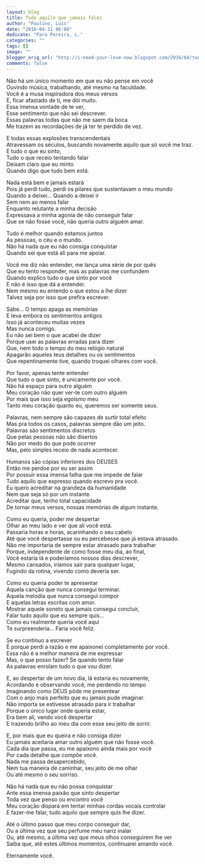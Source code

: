 ```yaml
---
layout: blog
title: Tudo aquilo que jamais falei
author: "Paulino, Luís"
date: "2016-04-11 06:00"
dedicate: "Para Pereira, L."
categories: ""
tags: []
image: ""
blogger_orig_url: "http://i-need-your-love-now.blogspot.com/2016/04/tudo-aquilo-que-jamais-falei-ato-final.html"
comments: false
---
```


Não há um único momento em que eu não pense em você\
Ouvindo música, trabalhando, até mesmo na faculdade.\
Você é a musa inspiradora dos meus versos\
E, ficar afastado de ti, me dói muito.\
Essa imensa vontade de te ver,\
Esse sentimento que não sei descrever.\
Essas palavras todas que não me saem da boca\
Me trazem as recordações de já ter te perdido de vez.

E todas essas explosões transcendentais\
Atravessam os séculos, buscando novamente aquilo que só você me traz.\
E tudo o que eu sinto,\
Tudo o que receio tentando falar\
Deixam claro que eu minto\
Quando digo que tudo bem está.

Nada está bem e jamais estará\
Pois já perdi tudo, perdi os pilares que sustentavam o meu mundo\
Quando a deixei... Quando a deixei ir\
Sem nem ao menos falar\
Enquanto relutante a minha decisão\
Expressava a minha agonia de não conseguir falar\
Que se não fosse você, não queria outro alguém amar.

Tudo é melhor quando estamos juntos\
As pessoas, o céu e o mundo.\
Não há nada que eu não consiga conquistar\
Quando sei que está ali para me apoiar.

Você me diz não entender, me lança uma série de por quês\
Que eu tento responder, mas as palavras me confundem\
Quando explico tudo o que sinto por você\
E não é isso que dá a entender.\
Nem mesmo eu entendo o que estou a lhe dizer\
Talvez seja por isso que prefira escrever.

Sabe... O tempo apaga as memórias\
E leva embora os sentimentos antigos\
Isso já aconteceu muitas vezes\
Mas nunca comigo.\
Eu não sei bem o que acabei de dizer\
Porque usei as palavras erradas para dizer\
Que, nem todo o tempo do meu relógio natural\
Apagarão aqueles teus detalhes ou os sentimentos\
Que repentinamente tive, quando troquei olhares com você.

Por favor, apenas tente entender\
Que tudo o que sinto, é unicamente por você.\
Não há espaço para outro alguém\
Meu coração não quer ver-te com outro alguém\
Por mais que isso seja egoísmo meu\
Tanto meu coração quanto eu, queremos ser somente seus.

Palavras, nem sempre são capazes de surtir total efeito\
Mas pra todos os casos, palavras sempre dão um jeito.\
Palavras são sentimentos discretos\
Que pelas pessoas não são disertos\
Não por medo do que pode ocorrer\
Mas, pelo simples receio de nada acontecer.

Humanos são cópias inferiores dos DEUSES\
Então me perdoe por eu ser assim\
Por possuir essa imensa falha que me impede de falar\
Tudo aquilo que expresso quando escrevo pra você.\
Eu quero acreditar na grandeza da humanidade\
Nem que seja só por um instante.\
Acreditar que, tenho total capacidade\
De tornar meus versos, nossas memórias de algum instante.

Como eu queria, poder me despertar\
Olhar ao meu lado e ver que ali você está.\
Passaria horas e horas, acarinhando o seu cabelo\
Até que você despertasse ou eu percebesse que já estava atrasado.\
Não me importaria de sempre estar atrasado para trabalhar\
Porque, independente de como fosse meu dia, ao final,\
Você estaria lá e poderíamos nossos dias descrever,\
Mesmo cansados, iríamos sair para qualquer lugar,\
Fugindo da rotina, vivendo como deveria ser.

Como eu queria poder te apresentar\
Aquela canção que nunca consegui terminar.\
Aquela melodia que nunca consegui compor\
E aquelas letras escritas com amor.\
Mostrar aquele soneto que jamais consegui concluir,\
Falar tudo aquilo que eu sempre quis...\
Como eu realmente queria você aqui\
Te surpreenderia... Faria você feliz.

Se eu continuo a escrever\
É porque perdi a razão e me apaixonei completamente por você.\
Essa não é a melhor maneira de me expressar\
Mas, o que posso fazer? Se quando tento falar\
As palavras enrolam tudo o que vou dizer.

E, ao despertar de um novo dia, lá estaria eu novamente,\
Acordando e observando você, me perdendo no tempo\
Imaginando como DEUS pôde me presentear\
Com o anjo mais perfeito que eu jamais pude imaginar.\
Não importa se estivesse atrasado para ir trabalhar\
Porque o único lugar onde queria estar,\
Era bem ali, vendo você despertar\
E trazendo brilho ao meu dia com esse seu jeito de sorrir.

E, por mais que eu queira e não consiga dizer\
Eu jamais aceitaria amar outro alguém que não fosse você.\
Cada dia que passa, eu me apaixono ainda mais por você\
Por cada detalhe que compõe você.\
Nada me passa desapercebido,\
Nem tua maneira de caminhar, seu jeito de me olhar\
Ou até mesmo o seu sorriso.

Não há nada que eu não possa conquistar\
Ante essa imensa paixão que sinto despertar\
Toda vez que penso ou encontro você\
Meu coração dispara em tentar minhas cordas vocais controlar\
E fazer-me falar, tudo aquilo que sempre quis lhe dizer.

Até o último passo que meu corpo conseguir dar,\
Ou a última vez que seu perfume meu nariz inalar\
Ou, até mesmo, a última vez que meus olhos conseguirem lhe ver\
Saiba que, até estes últimos momentos, continuarei amando você.

Eternamente você.
